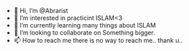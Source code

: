 - 👋 Hi, I’m @Abrarist
- 👀 I’m interested in practicint ISLAM<3
- 🌱 I’m currently learning many things about ISLAM
- 💞️ I’m looking to collaborate on Something bigger.
- 📫 How to reach me there is no way to reach me.. thank u..

<!---
Abrarist/Abrarist is a ✨ special ✨ repository because its `README.md` (this file) appears on your GitHub profile.
You can click the Preview link to take a look at your changes.
--->
